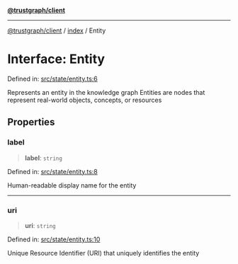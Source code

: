 [**@trustgraph/client**](../../README.md)

***

[@trustgraph/client](../../README.md) / [index](../README.md) / Entity

# Interface: Entity

Defined in: [src/state/entity.ts:6](https://github.com/trustgraph-ai/trustgraph-ts-client/blob/9a2bad46722f27bb783391eed1d9289614cc905a/src/state/entity.ts#L6)

Represents an entity in the knowledge graph
Entities are nodes that represent real-world objects, concepts, or resources

## Properties

### label

> **label**: `string`

Defined in: [src/state/entity.ts:8](https://github.com/trustgraph-ai/trustgraph-ts-client/blob/9a2bad46722f27bb783391eed1d9289614cc905a/src/state/entity.ts#L8)

Human-readable display name for the entity

***

### uri

> **uri**: `string`

Defined in: [src/state/entity.ts:10](https://github.com/trustgraph-ai/trustgraph-ts-client/blob/9a2bad46722f27bb783391eed1d9289614cc905a/src/state/entity.ts#L10)

Unique Resource Identifier (URI) that uniquely identifies the entity
